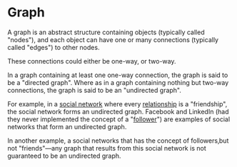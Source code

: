 # Graph

A graph is an abstract structure containing objects (typically called "nodes"), and each object can have one or many connections (typically called "edges") to other nodes.

These connections could either be one-way, or two-way.

In a graph containing at least one one-way connection, the graph is said to be a "directed graph". Where as in a graph containing nothing but two-way connections, the graph is said to be an "undirected graph".

For example, in a [social network](/docs/glossary/social-network) where every [relationship](/docs/glossary/relationship) is a "friendship", the social network forms an undirected graph. Facebook and LinkedIn (had they never implemented the concept of a "[follower](/docs/glossary/follower)") are examples of social networks that form an undirected graph.

In another example, a social networks that has the concept of followers‚but not "friends"—any graph that results from this social network is not guaranteed to be an undirected graph.